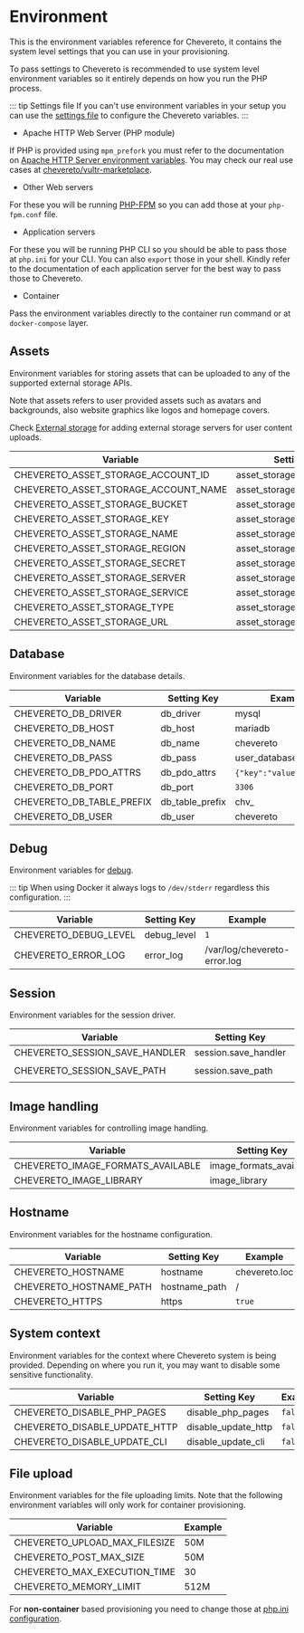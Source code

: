 # Environment

This is the environment variables reference for Chevereto, it contains the system level settings that you can use in your provisioning.

To pass settings to Chevereto is recommended to use system level environment variables so it entirely depends on how you run the PHP process.

::: tip Settings file
If you can't use environment variables in your setup you can use the [settings file](settings-file.md) to configure the Chevereto variables.
:::

* Apache HTTP Web Server (PHP module)

If PHP is provided using `mpm_prefork` you must refer to the documentation on [Apache HTTP Server environment variables](https://httpd.apache.org/docs/current/env.html). You may check our real use cases at [chevereto/vultr-marketplace](https://github.com/chevereto/vultr-marketplace/blob/main/files/var/lib/cloud/scripts/per-instance/provision.sh).

* Other Web servers

For these you will be running [PHP-FPM](https://www.php.net/manual/en/install.fpm.configuration.php) so you can add those at your `php-fpm.conf` file.

* Application servers

For these you will be running PHP CLI so you should be able to pass those at `php.ini` for your CLI. You can also `export` those in your shell. Kindly refer to the documentation of each application server for the best way to pass those to Chevereto.

* Container

Pass the environment variables directly to the container run command or at `docker-compose` layer.

## Assets

Environment variables for storing assets that can be uploaded to any of the supported external storage APIs.

Note that assets refers to user provided assets such as avatars and backgrounds, also website graphics like logos and homepage covers.

Check [External storage](../../settings/external-storage.md) for adding external storage servers for user content uploads.

| Variable                             | Setting Key                | Example        |
| ------------------------------------ | -------------------------- | -------------- |
| CHEVERETO_ASSET_STORAGE_ACCOUNT_ID   | asset_storage_account_id   | 123            |
| CHEVERETO_ASSET_STORAGE_ACCOUNT_NAME | asset_storage_account_name | account_name   |
| CHEVERETO_ASSET_STORAGE_BUCKET       | asset_storage_bucket       | bucket         |
| CHEVERETO_ASSET_STORAGE_KEY          | asset_storage_key          | key            |
| CHEVERETO_ASSET_STORAGE_NAME         | asset_storage_name         | assets         |
| CHEVERETO_ASSET_STORAGE_REGION       | asset_storage_region       | us-west-2      |
| CHEVERETO_ASSET_STORAGE_SECRET       | asset_storage_secret       | secret         |
| CHEVERETO_ASSET_STORAGE_SERVER       | asset_storage_server       | server         |
| CHEVERETO_ASSET_STORAGE_SERVICE      | asset_storage_service      | service        |
| CHEVERETO_ASSET_STORAGE_TYPE         | asset_storage_type         | s3             |
| CHEVERETO_ASSET_STORAGE_URL          | asset_storage_url          | `<url>/bucket` |

## Database

Environment variables for the database details.

| Variable                  | Setting Key     | Example                  |
| ------------------------- | --------------- | ------------------------ |
| CHEVERETO_DB_DRIVER       | db_driver       | mysql                    |
| CHEVERETO_DB_HOST         | db_host         | mariadb                  |
| CHEVERETO_DB_NAME         | db_name         | chevereto                |
| CHEVERETO_DB_PASS         | db_pass         | user_database_password   |
| CHEVERETO_DB_PDO_ATTRS    | db_pdo_attrs    | `{"key":"value"}` (json) |
| CHEVERETO_DB_PORT         | db_port         | `3306`                   |
| CHEVERETO_DB_TABLE_PREFIX | db_table_prefix | chv_                     |
| CHEVERETO_DB_USER         | db_user         | chevereto                |

## Debug

Environment variables for [debug](../troubleshoot/debug.md).

::: tip
When using Docker it always logs to `/dev/stderr` regardless this configuration.
:::

| Variable              | Setting Key | Example                      |
| --------------------- | ----------- | ---------------------------- |
| CHEVERETO_DEBUG_LEVEL | debug_level | `1`                          |
| CHEVERETO_ERROR_LOG   | error_log   | /var/log/chevereto-error.log |

## Session

Environment variables for the session driver.

| Variable                       | Setting Key          | Example              |
| ------------------------------ | -------------------- | -------------------- |
| CHEVERETO_SESSION_SAVE_HANDLER | session.save_handler | `redis` `files`      |
| CHEVERETO_SESSION_SAVE_PATH    | session.save_path    | `tcp://redis` `/tmp` |

## Image handling

Environment variables for controlling image handling.

| Variable                          | Setting Key             | Example                          |
| --------------------------------- | ----------------------- | -------------------------------- |
| CHEVERETO_IMAGE_FORMATS_AVAILABLE | image_formats_available | `'JPG','PNG','BMP','GIF','WEBP'` |
| CHEVERETO_IMAGE_LIBRARY           | image_library           | `imagick` `gd`                   |

## Hostname

Environment variables for the hostname configuration.

| Variable                | Setting Key   | Example       |
| ----------------------- | ------------- | ------------- |
| CHEVERETO_HOSTNAME      | hostname      | chevereto.loc |
| CHEVERETO_HOSTNAME_PATH | hostname_path | /             |
| CHEVERETO_HTTPS         | https         | `true`        |

## System context

Environment variables for the context where Chevereto system is being provided. Depending on where you run it, you may want to disable some sensitive functionality.

| Variable                      | Setting Key         | Example |
| ----------------------------- | ------------------- | ------- |
| CHEVERETO_DISABLE_PHP_PAGES   | disable_php_pages   | `false` |
| CHEVERETO_DISABLE_UPDATE_HTTP | disable_update_http | `false` |
| CHEVERETO_DISABLE_UPDATE_CLI  | disable_update_cli  | `false` |

## File upload

Environment variables for the file uploading limits. Note that the following environment variables will only work for container provisioning.

| Variable                      | Example |
| ----------------------------- | ------- |
| CHEVERETO_UPLOAD_MAX_FILESIZE | 50M     |
| CHEVERETO_POST_MAX_SIZE       | 50M     |
| CHEVERETO_MAX_EXECUTION_TIME  | 30      |
| CHEVERETO_MEMORY_LIMIT        | 512M    |

For **non-container** based provisioning you need to change those at [php.ini configuration](./requirements.md#php-configuration).
